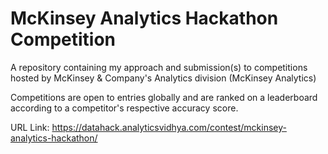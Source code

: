 # McKinsey Analytics Hackathon Competition

A repository containing my approach and submission(s) to competitions hosted by McKinsey & Company's Analytics division (McKinsey Analytics)

Competitions are open to entries globally and are ranked on a leaderboard according to a competitor's respective accuracy score.

URL Link: https://datahack.analyticsvidhya.com/contest/mckinsey-analytics-hackathon/
